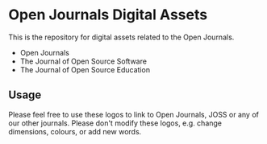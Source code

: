 # Open Journals Digital Assets

This is the repository for digital assets related to the Open Journals.

- Open Journals
- The Journal of Open Source Software
- The Journal of Open Source Education

## Usage

Please feel free to use these logos to link to Open Journals, JOSS or any of our other journals. Please don't modify these logos, e.g. change dimensions, colours, or add new words.
